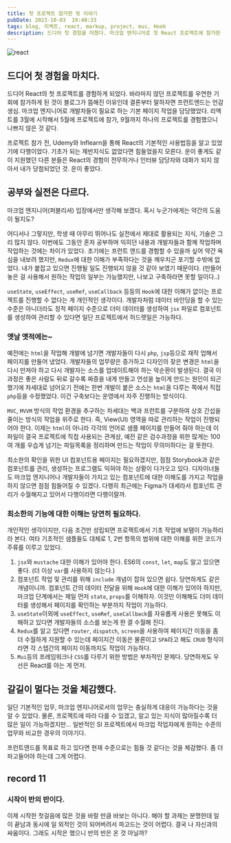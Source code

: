 ```yaml
---
title: 첫 프로젝트 참가한 뒷 이야기
pubDate: 2023-10-03  19:40:33
tags: blog, 리액트, react, markup, project, mui, Hook
description: 드디어 첫 경험을 마쳤다. 마크업 엔지니어로 첫 React 프로젝트에 참가한 뒷 이야기.
---
```


![react](https://live.staticflickr.com/65535/52988955773_9d144da64e_b.jpg)

## 드디어 첫 경험을 마치다.

드디어 React의 첫 프로젝트를 경험하게 되었다. 바라마지 않던 프로젝트를 우연한 기회에 참가하게 된 것이 블로그가 뜸해진 이유인데 결론부터 말하자면 프런트앤드는 언감생심. 마크업 엔지니어로 개발자들이 필요로 하는 기본 페이지 작업을 담당했었다. 리액트를 3월에 시작해서 5월에 프로젝트에 참가, 9월까지 하나의 프로젝트를 경험했으니 나쁘지 않은 것 같다.

프로젝트 참가 전, Udemy와 Inflearn을 통해 React의 기본적인 사용법등을 알고 있었기에 다행이었다. 기초가 되는 제반지식도 없었다면 힘들었을지 모른다. 운이 좋게도 같이 지원했던 다른 분들은 React의 경험이 전무하거나 인터뷰 담당자와 대화가 되지 않아서 내가 당첨되었던 것. 운이 좋았다.

## 공부와 실전은 다르다.

마크업 엔지니어(퍼블리셔) 입장에서만 생각해 보겠다. 혹시 누군가에게는 약간의 도움이 될지도?

어디서나 그렇지만, 학생 때 아무리 뛰어나도 실전에서 제대로 활용되는 지식, 기술은 그리 많지 않다. 이번에도 그동안 혼자 공부하며 익히던 내용과 개발자들과 함께 작업하며 작업하는 것에는 차이가 있었다. 초기에는 프런트 앤드를 경험할 수 있을까 싶어 약간 욕심을 내보려 했지만, `Redux`에 대한 이해가 부족하다는 것을 깨우치곤 포기할 수밖에 없었다. 내가 붙잡고 있으면 진행될 일도 진행되지 않을 것 같아 보였기 때문이다. (만들어 놓은 걸 사용해서 원하는 작업의 일부는 가능했지만, 나보고 구축하라면 못할 일이다..)

`useState`, `useEffect`, `useRef`, `useCallback` 등등의 `Hook`에 대한 이해가 없이는 프로젝트를 진행할 수 없다는 게 개인적인 생각이다. 개발자처럼 데이터 바인딩을 할 수 있는 수준은 아니더라도 정적 페이지 수준으로 더미 데이터를 생성하여 `jsx` 파일로 컴포넌트를 생성하여 관리할 수 있다면 일단 프로젝트에서 허드렛일은 가능하다.

### 옛날 옛적에는~

예전에는 `html`을 작업해 개발에 넘기면 개발자들이 다시 `php`, `jsp`등으로 재작 업해서 페이지를 만들어 냈었다. 개발자들의 업무량은 증가하고 디자인의 잦은 변경은 `html`을 다시 만져야 하고 다시 개발자는 소스를 업데이트해야 하는 악순환이 발생된다. 결국 이 과정은 좋은 사람도 뒤로 갈수록 짜증을 내게 만들고 언성을 높이게 만드는 원인이 되곤 했기에 차세대로 넘어오기 전에는 한번 개발이 붙은 소스는 `html`을 다루는 쪽에서 직접 `php`등을 수정했었다. 이건 구축보다는 운영에서 자주 진행하는 방식이다.

`MVC`, `MVVM` 방식의 작업 환경을 추구하는 차세대는 백과 프런트를 구분하여 상호 간섭을 줄이는 방식의 작업을 위주로 한다. 즉, View(UI) 영역을 따로 관리하는 작업이 진행되어야 한다. 이제는 `html`이 아니라 각각의 언어로 샘플 페이지를 만들어 줘야 하는데 이 파일이 결국 프로젝트에 직접 사용되는 관계상, 예전 같은 검수과정을 위한 많게는 100여 개를 우습게 넘기는 파일목록을 정리하며 만드는 작업이 무의미하다는 걸 뜻한다.

최소한의 확인을 위한 UI 컴포넌트용 페이지는 필요하겠지만, 점점 Storybook과 같은 컴포넌트를 관리, 생성하는 프로그램도 익혀야 하는 상황이 다가오고 있다. 디자이너들도 마크업 엔지니어나 개발자들이 가지고 있는 컴포넌트에 대한 이해도를 가지고 작업을 하지 않으면 점점 힘들어질 수 있겠다. 다행히 최근에는 Figma가 대세라서 컴포넌트 관리가 수월해지고 있어서 다행이라면 다행이랄까.

### 최소한의 기능에 대한 이해는 당연히 필요하다.

개인적인 생각이지만, 다음 조건만 성립되면 프로젝트에서 기초 작업에 보탬이 가능하리라 본다. 여타 기초적인 샘플들도 대체로 1, 2번 항목의 범위에 대한 이해를 위한 코드가 주류를 이루고 있었다.

1. `jsx`와 `mustache` 대한 이해가 있어야 한다. ES6의 `const`, `let`, `map`도 알고 있으면 좋다. (더 이상 `var`를 사용하지 않는다.)
2. 컴포넌트 작업 및 관리를 위해 `include` 개념이 잡혀 있으면 쉽다. 당연하게도 같은 개념이니까. 컴포넌트 간의 데이터 전달을 위해 `Hook`에 대한 이해가 있어야 하지만, 마크업 단계에서는 제일 먼저 `state`, `props`를 이해하자. 이것만 이해해도 더미 데이터를 생성해서 페이지를 확인하는 부분까지 작업이 가능하다.
3. `useState`이외에 `useEffect`, `useRef`, `useCallback`를 자유롭게 사용은 못해도 이해하고 있다면 개발자들의 소스를 보는게 한 결 수월해 진다.
4. `Redux`를 알고 있다면 `router`, `dispatch`, `screen`을 사용하여 페이지간 이동을 좀 더 수월하게 지원할 수 있는데 페이지간 이동은 물론이고 `SPA`라고 해도 `CRUD` 형식이라면 각 스텝간의 페이지 이동까지도 작업이 가능하다.
5. `Mui`등의 프레임워크나 `CSS`를 다루기 위한 방법은 부차적인 문제다. 당연하게도 우선은 React를 아는 게 먼저.

## 갈길이 멀다는 것을 체감했다.

일단 기본적인 업무, 마크업 엔지니어로서의 업무는 충실하게 대응이 가능하다는 것을 알 수 있었다. 물론, 프로젝트에 따라 다를 수 있겠고, 알고 있는 지식이 많아질수록 더 많은 일이 가능하겠지만... 일반적인 SI 프로젝트에서 마크업 작업자에게 원하는 수준의 업무와 비교한 경우의 이야기다.

프런트앤드를 목표로 하고 있다면 현재 수준으로는 힘들 것 같다는 것을 체감했다. 좀 더 파고들어야 하는데 그게 어렵다.

## record 11

### 시작이 반의 반이다.

이제 시작한 첫걸음에 많은 것을 바랄 만큼 바보는 아니다. 해야 할 과제는 분명한데 일이 끝남과 동시에 일 외적인 것이 되어버려서 파고드는 것이 어렵다. 결국 나 자신과의 싸움이다. 그래도 시작은 했으니 반의 반은 온 것 아닐까?
